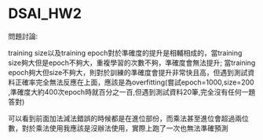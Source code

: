 # DSAI_HW2
問題討論:

training size以及training epoch對於準確度的提升是相輔相成的，當training size夠大但是epoch不夠大，重複學習的次數不夠，準確度會無法提升;
當training epoch夠大但size不夠大，則對於訓練的準確度會提升非常快且高，但遇到測試資料正確率完全無法反應在上面，應該是為overfitting(嘗試epoch=1000,size=200
,準確度大約400次epoch時就百分之一百,但遇到測試資料20筆,完全沒有任何一題答對)

可以看到前面加法減法錯誤的時候都是在進位部份，而乘法甚至進位會超過兩位數，對於乘法使用我應該是沒辦法使用，實際上跑了一次也無法準確預測
